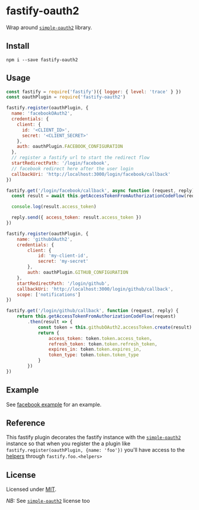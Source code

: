 # fastify-oauth2

Wrap around [`simple-oauth2`](https://github.com/lelylan/simple-oauth2) library.

## Install

```
npm i --save fastify-oauth2
```

## Usage

```js
const fastify = require('fastify')({ logger: { level: 'trace' } })
const oauthPlugin = require('fastify-oauth2')

fastify.register(oauthPlugin, {
  name: 'facebookOAuth2',
  credentials: {
    client: {
      id: '<CLIENT_ID>',
      secret: '<CLIENT_SECRET>'
    },
    auth: oauthPlugin.FACEBOOK_CONFIGURATION
  },
  // register a fastify url to start the redirect flow
  startRedirectPath: '/login/facebook',
  // facebook redirect here after the user login
  callbackUri: 'http://localhost:3000/login/facebook/callback'
})

fastify.get('/login/facebook/callback', async function (request, reply) {
  const result = await this.getAccessTokenFromAuthorizationCodeFlow(request)

  console.log(result.access_token)

  reply.send({ access_token: result.access_token })
})

fastify.register(oauthPlugin, {
	name: 'githubOAuth2',
	credentials: {
		client: {
			id: 'my-client-id',
			secret: 'my-secret'
		},
		auth: oauthPlugin.GITHUB_CONFIGURATION
	},
	startRedirectPath: '/login/github',
	callbackUri: 'http://localhost:3000/login/github/callback',
	scope: ['notifications']
})

fastify.get('/login/github/callback', function (request, reply) {
	return this.getAccessTokenFromAuthorizationCodeFlow(request)
		.then(result => {
			const token = this.githubOAuth2.accessToken.create(result)
			return {
				access_token: token.token.access_token,
				refresh_token: token.token.refresh_token,
				expires_in: token.token.expires_in,
				token_type: token.token.token_type
			}
		})
})

```

## Example

See [facebook example](./examples/facebook.js) for an example.

## Reference

This fastify plugin decorates the fastify instance with the [`simple-oauth2`](https://github.com/lelylan/simple-oauth2)
instance so that when you register the a plugin like `fastify.register(oauthPlugin, {name: 'foo'})` you'll have access to the
[helpers](https://github.com/lelylan/simple-oauth2#helpers) through
`fastify.foo.<helpers>`

## License

Licensed under [MIT](./LICENSE).

*NB:* See [`simple-oauth2`](https://github.com/lelylan/simple-oauth2) license too
